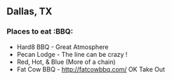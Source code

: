 
## Dallas, TX

### Places to eat :BBQ:
- Hard8 BBQ - Great Atmosphere
- Pecan Lodge - The line can be crazy !
- Red, Hot, & Blue (More of a chain)
- Fat Cow BBQ - http://fatcowbbq.com/    OK Take Out
